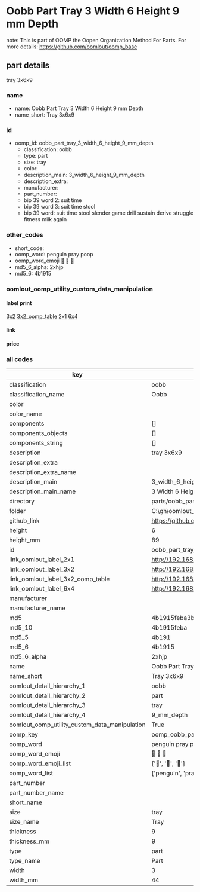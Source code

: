 # Oobb Part Tray 3 Width 6 Height 9 mm Depth  

note: This is part of OOMP the Oopen Organization Method For Parts. For more details: https://github.com/oomlout/oomp_base

##  part details
  



tray 3x6x9



### name
* name: Oobb Part Tray 3 Width 6 Height 9 mm Depth
* name_short: Tray 3x6x9 
### id
* oomp_id: oobb_part_tray_3_width_6_height_9_mm_depth
  * classification: oobb
  * type: part
  * size: tray
  * color: 
  * description_main: 3_width_6_height_9_mm_depth
  * description_extra: 
  * manufacturer: 
  * part_number: 
  * bip 39 word 2: suit time
  * bip 39 word 3: suit time stool
  * bip 39 word: suit time stool slender game drill sustain derive struggle fitness milk again

### other_codes
* short_code: 
* oomp_word: penguin pray poop
* oomp_word_emoji :penguin: :pray: :poop:
* md5_6_alpha: 2xhjp
* md5_6: 4b1915






### oomlout_oomp_utility_custom_data_manipulation
#### label print
[3x2](http://192.168.1.245:1112/?label=oomp%202xhjp)
[3x2_oomp_table](http://192.168.1.108:1112/?label=oomp%202xhjp)
[2x1](http://192.168.1.242:1112/?label=oomp%202xhjp)
[6x4](http://192.168.1.55:1112/?label=oomp%202xhjp)    

#### link

                              

#### price







### all codes 
| key | value |  
| --- | --- |  
| classification | oobb |  
| classification_name | Oobb |  
| color |  |  
| color_name |  |  
| components | [] |  
| components_objects | [] |  
| components_string | [] |  
| description | tray 3x6x9 |  
| description_extra |  |  
| description_extra_name |  |  
| description_main | 3_width_6_height_9_mm_depth |  
| description_main_name | 3 Width 6 Height 9 mm Depth |  
| directory | parts/oobb_part_tray_3_width_6_height_9_mm_depth |  
| folder | C:\gh\oomlout_oobb_version_4_generated_parts\parts\oobb_part_tray_3_width_6_height_9_mm_depth |  
| github_link | https://github.com/oomlout/oomlout_oomp_part_src/tree/main/parts/oobb_part_tray_3_width_6_height_9_mm_depth |  
| height | 6 |  
| height_mm | 89 |  
| id | oobb_part_tray_3_width_6_height_9_mm_depth |  
| link_oomlout_label_2x1 | http://192.168.1.242:1112/?label=oomp%202xhjp |  
| link_oomlout_label_3x2 | http://192.168.1.245:1112/?label=oomp%202xhjp |  
| link_oomlout_label_3x2_oomp_table | http://192.168.1.108:1112/?label=oomp%202xhjp |  
| link_oomlout_label_6x4 | http://192.168.1.55:1112/?label=oomp%202xhjp |  
| manufacturer |  |  
| manufacturer_name |  |  
| md5 | 4b1915feba3b7b5d0baf9cb5acf896c8 |  
| md5_10 | 4b1915feba |  
| md5_5 | 4b191 |  
| md5_6 | 4b1915 |  
| md5_6_alpha | 2xhjp |  
| name | Oobb Part Tray 3 Width 6 Height 9 mm Depth |  
| name_short | Tray 3x6x9  |  
| oomlout_detail_hierarchy_1 | oobb |  
| oomlout_detail_hierarchy_2 | part |  
| oomlout_detail_hierarchy_3 | tray |  
| oomlout_detail_hierarchy_4 | 9_mm_depth |  
| oomlout_oomp_utility_custom_data_manipulation | True |  
| oomp_key | oomp_oobb_part_tray_3_width_6_height_9_mm_depth |  
| oomp_word | penguin pray poop |  
| oomp_word_emoji | :penguin: :pray: :poop: |  
| oomp_word_emoji_list | [':penguin:', ':pray:', ':poop:'] |  
| oomp_word_list | ['penguin', 'pray', 'poop'] |  
| part_number |  |  
| part_number_name |  |  
| short_name |  |  
| size | tray |  
| size_name | Tray |  
| thickness | 9 |  
| thickness_mm | 9 |  
| type | part |  
| type_name | Part |  
| width | 3 |  
| width_mm | 44 |  
